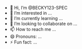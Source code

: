 - 👋 Hi, I’m @BECKY123-SPEC
- 👀 I’m interested in ...
- 🌱 I’m currently learning ...
- 💞️ I’m looking to collaborate on ...
- 📫 How to reach me ...
- 😄 Pronouns: ...
- ⚡ Fun fact: ...

<!---
BECKY123-SPEC/BECKY123-SPEC is a ✨ special ✨ repository because its `README.md` (this file) appears on your GitHub profile.
You can click the Preview link to take a look at your changes.
--->
